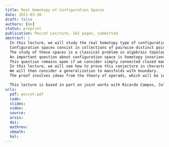 ```yaml
---
title: Real Homotopy of Configuration Spaces
date: 2021-03-30
draft: false
authors: [me]
status: preprint
publication: Peccot Leccture, 162 pages, submitted
abstract: |
  In this lecture, we will study the real homotopy type of configuration spaces of manifolds.
  Configuration spaces consist in collections of pairwise distinct points in a given manifold.
  The study of these spaces is a classical problem in algebraic topology.
  An important question about configuration space is homotopy invariance: if a manifold can be continuously deformed into another one, then can the configuration spaces of the first manifold be continuously deformed in the configuration spaces of the second?
  This question remains open if we consider simply connected closed manifolds.
  In this lecture, we will see how to prove this conjecture in characteristic zero (i.e. if we restrict ourselves to algebro-topological invariants with real coefficients).
  We will then consider a generalization to manifolds with boundary.
  The proof involves ideas from the theory of operads, which will be introduced at the end of the lecture.

  This lecture is based in part on joint works with Ricardo Campos, Julien Ducoulombier, Pascal Lambrechts, and Thomas Willwacher.
urls:
  pdf: peccot.pdf
  code:
  slides:
  video:
  source:
  arxiv:
  doi:
  mathrev:
  zbmath:
  hal:
---
```

